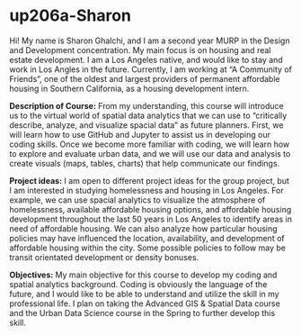 # up206a-Sharon
Hi! My name is Sharon Ghalchi, and I am a second year MURP in the Design and Development concentration. My main focus is on housing and real estate development. I am a Los Angeles native, and would like to stay and work in Los Angles in the future. Currently, I am working at “A Community of Friends”, one of the oldest and largest providers of permanent affordable housing in Southern California, as a housing development intern. 

**Description of Course:** From my understanding, this course will introduce us to the virtual world of spatial data analytics that we can use to “critically describe, analyze, and visualize spacial data” as future planners.  First, we will learn how to use GitHub and Jupyter to assist us in developing our coding skills. Once we become more familiar with coding, we will learn how to explore and evaluate urban data, and we will use our data and analysis to create visuals (maps, tables, charts) that help communicate our findings. 

**Project ideas:** I am open to different project ideas for the group project, but I am interested in studying homelessness and housing in Los Angeles. For example, we can use spacial analytics to visualize the atmosphere of homelessness, available affordable housing options, and affordable housing development throughout the last 50 years in Los Angeles to identify areas in need of affordable housing. We can also analyze how particular housing policies may have influenced the location, availability, and development of affordable housing within the city. Some possible policies to follow may be transit orientated development or density bonuses. 

**Objectives:** My main objective for this course to develop my coding and spatial analytics background. Coding is obviously the language of the future, and I would like to be able to understand and utilize the skill in my professional life. I plan on taking the Advanced GIS & Spatial Data course and the Urban Data Science course in the Spring to further develop this skill. 
